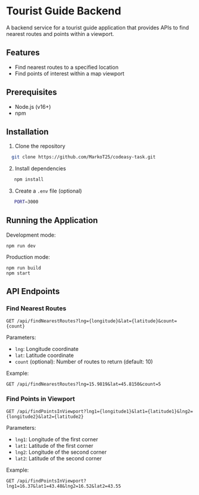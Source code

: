
# Tourist Guide Backend

A backend service for a tourist guide application that provides APIs to find nearest routes and points within a viewport.



## Features

- Find nearest routes to a specified location
- Find points of interest within a map viewport


## Prerequisites

- Node.js (v16+)
- npm
## Installation

1. Clone the repository

```bash
  git clone https://github.com/MarkoT25/codeasy-task.git
```
2. Install dependencies
```bash
   npm install
```

3. Create a `.env` file (optional)
```bash
   PORT=3000
``` 
## Running the Application

Development mode:
```
npm run dev
```

Production mode:
```
npm run build
npm start
```
## API Endpoints

### Find Nearest Routes

```
GET /api/findNearestRoutes?lng={longitude}&lat={latitude}&count={count}
```

Parameters:
- `lng`: Longitude coordinate
- `lat`: Latitude coordinate
- `count` (optional): Number of routes to return (default: 10)

Example:
```
GET /api/findNearestRoutes?lng=15.9819&lat=45.8150&count=5
```

### Find Points in Viewport

```
GET /api/findPointsInViewport?lng1={longitude1}&lat1={latitude1}&lng2={longitude2}&lat2={latitude2}
```

Parameters:
- `lng1`: Longitude of the first corner
- `lat1`: Latitude of the first corner
- `lng2`: Longitude of the second corner
- `lat2`: Latitude of the second corner

Example:
```
GET /api/findPointsInViewport?lng1=16.37&lat1=43.48&lng2=16.52&lat2=43.55
```
